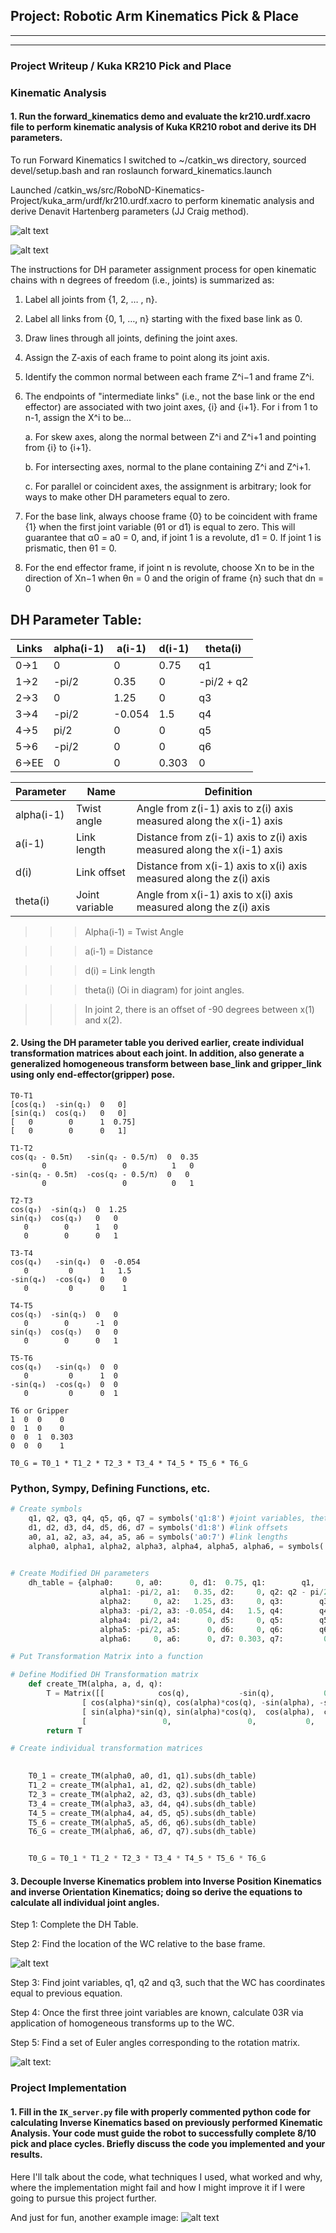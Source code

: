 ## Project: Robotic Arm Kinematics Pick & Place

---

[//]: # (Image References)

[image1]: ./misc_images/launch_kuka_urdf.jpg
[image2]: ./misc_images/denavit_hartenberg_sketch.jpg
[image3]: ./misc_images/wc_equation.jpg
[image4]: ./misc_images/euler_equation.jpg

---

### Project Writeup / Kuka KR210 Pick and Place

### Kinematic Analysis
#### 1. Run the forward_kinematics demo and evaluate the kr210.urdf.xacro file to perform kinematic analysis of Kuka KR210 robot and derive its DH parameters.

To run Forward Kinematics I switched to ~/catkin_ws directory, sourced devel/setup.bash and ran roslaunch forward_kinematics.launch

Launched /catkin_ws/src/RoboND-Kinematics-Project/kuka_arm/urdf/kr210.urdf.xacro to perform kinematic analysis and derive Denavit Hartenberg parameters (JJ Craig method).

![alt text][image1]

![alt text][image2]

The instructions for DH parameter assignment process for open kinematic chains with n degrees of freedom (i.e., joints) is summarized as:

1. Label all joints from {1, 2, … , n}.
2. Label all links from {0, 1, …, n} starting with the fixed base link as 0.
3. Draw lines through all joints, defining the joint axes.
4. Assign the Z-axis of each frame to point along its joint axis.
5. Identify the common normal between each frame ​Z​^​i−1 and frame Z​^​i.

6. The endpoints of "intermediate links" (i.e., not the base link or the end effector) are associated with two joint axes, {i} and {i+1}. For i from 1 to n-1, assign the X^​i
to be...

    a. For skew axes, along the normal between Z^​i and Z​^​i+1 and pointing from {i} to {i+1}.
    
    b. For intersecting axes, normal to the plane containing ​Z^​i and Z^​i+1.
    
    c. For parallel or coincident axes, the assignment is arbitrary; look for ways to make other DH parameters equal to zero.

7. For the base link, always choose frame {0} to be coincident with frame {1} when the first joint variable (θ​1 or d1) is equal to zero. This will guarantee that α0 = a​0 = 0, and, if joint 1 is a revolute, d​1 = 0. If joint 1 is prismatic, then θ​1 = 0.

8. For the end effector frame, if joint n is revolute, choose Xn to be in the direction of X​n−1 when θ​n = 0 and the origin of frame {n} such that d​n = 0

## DH Parameter Table:

Links | alpha(i-1) | a(i-1) | d(i-1) | theta(i)
--- | --- | --- | --- | ---
0->1 | 0 | 0 | 0.75 | q1
1->2 | -pi/2 | 0.35 | 0 | -pi/2 + q2
2->3 | 0 | 1.25 | 0 | q3
3->4 | -pi/2 | -0.054 | 1.5 | q4
4->5 | pi/2 | 0 | 0 | q5
5->6 | -pi/2 | 0 | 0 | q6
6->EE | 0 | 0 | 0.303 | 0
  
Parameter | Name | Definition   
--- | --- | ---
alpha(i-1) | Twist angle | Angle from z(i-1) axis to z(i) axis measured along the x(i-1) axis
a(i-1) | Link length | Distance from z(i-1) axis to z(i) axis measured along the x(i-1) axis
d(i) | Link offset | Distance from x(i-1) axis to x(i) axis measured along the z(i) axis
theta(i) | Joint variable | Angle from x(i-1) axis to x(i) axis measured along the z(i) axis
  
>>> Alpha(i-1) = Twist Angle

>>> a(i-1) = Distance

>>> d(i) = Link length

>>> theta(i) (Oi in diagram) for joint angles.

>>> In joint 2, there is an offset of -90 degrees between x(1) and x(2).

#### 2. Using the DH parameter table you derived earlier, create individual transformation matrices about each joint. In addition, also generate a generalized homogeneous transform between base_link and gripper_link using only end-effector(gripper) pose.

```
T0-T1
[cos(q₁)  -sin(q₁)  0   0]
[sin(q₁)  cos(q₁)   0   0]
[   0        0      1  0.75]
[   0        0      0   1]

T1-T2
cos(q₂ - 0.5π)   -sin(q₂ - 0.5/π)  0  0.35
       0                 0          1   0  
-sin(q₂ - 0.5π)  -cos(q₂ - 0.5/π)  0   0  
       0                 0          0   1  

T2-T3
cos(q₃)  -sin(q₃)  0  1.25
sin(q₃)  cos(q₃)   0   0  
   0        0      1   0  
   0        0      0   1  

T3-T4
cos(q₄)   -sin(q₄)  0  -0.054
   0         0      1   1.5  
-sin(q₄)  -cos(q₄)  0    0   
   0         0      0    1   

T4-T5
cos(q₅)  -sin(q₅)  0   0
   0        0      -1  0
sin(q₅)  cos(q₅)   0   0
   0        0      0   1

T5-T6
cos(q₆)   -sin(q₆)  0  0
   0         0      1  0
-sin(q₆)  -cos(q₆)  0  0
   0         0      0  1

T6 or Gripper
1  0  0    0  
0  1  0    0  
0  0  1  0.303
0  0  0    1

T0_G = T0_1 * T1_2 * T2_3 * T3_4 * T4_5 * T5_6 * T6_G
```
### Python, Sympy, Defining Functions, etc.
```python
# Create symbols
    q1, q2, q3, q4, q5, q6, q7 = symbols('q1:8') #joint variables, thetas
    d1, d2, d3, d4, d5, d6, d7 = symbols('d1:8') #link offsets
    a0, a1, a2, a3, a4, a5, a6 = symbols('a0:7') #link lengths
    alpha0, alpha1, alpha2, alpha3, alpha4, alpha5, alpha6, = symbols('alpha:7') #twist angles
    

# Create Modified DH parameters
	dh_table = {alpha0:     0, a0:      0, d1:  0.75, q1:        q1,
                    alpha1: -pi/2, a1:   0.35, d2:     0, q2: q2 - pi/2,
                    alpha2:     0, a2:   1.25, d3:     0, q3:        q3,
                    alpha3: -pi/2, a3: -0.054, d4:   1.5, q4:        q4,
                    alpha4:  pi/2, a4:      0, d5:     0, q5:        q5,
                    alpha5: -pi/2, a5:      0, d6:     0, q6:        q6,
                    alpha6:     0, a6:      0, d7: 0.303, q7:         0}
```

```python
# Put Transformation Matrix into a function

# Define Modified DH Transformation matrix
	def create_TM(alpha, a, d, q):
    	T = Matrix([[            cos(q),           -sin(q),           0,             a],   
                [ cos(alpha)*sin(q), cos(alpha)*cos(q), -sin(alpha), -sin(alpha)*d],
                [ sin(alpha)*sin(q), sin(alpha)*cos(q),  cos(alpha),  cos(alpha)*d],
                [                 0,                 0,           0,             1]])
    	return T

# Create individual transformation matrices
	

    T0_1 = create_TM(alpha0, a0, d1, q1).subs(dh_table)
    T1_2 = create_TM(alpha1, a1, d2, q2).subs(dh_table)
    T2_3 = create_TM(alpha2, a2, d3, q3).subs(dh_table)
    T3_4 = create_TM(alpha3, a3, d4, q4).subs(dh_table)
    T4_5 = create_TM(alpha4, a4, d5, q5).subs(dh_table)
    T5_6 = create_TM(alpha5, a5, d6, q6).subs(dh_table)
    T6_G = create_TM(alpha6, a6, d7, q7).subs(dh_table)


    T0_G = T0_1 * T1_2 * T2_3 * T3_4 * T4_5 * T5_6 * T6_G
```


#### 3. Decouple Inverse Kinematics problem into Inverse Position Kinematics and inverse Orientation Kinematics; doing so derive the equations to calculate all individual joint angles.

Step 1: Complete the DH Table.

Step 2: Find the location of the WC relative to the base frame.

![alt text][image3]

Step 3: Find joint variables, q1, q2 and q3, such that the WC has coordinates equal to previous equation.

Step 4: Once the first three joint variables are known, calculate ​0​3​​R via application of homogeneous transforms up to the WC.

Step 5: Find a set of Euler angles corresponding to the rotation matrix.

![alt text][image4]:

### Project Implementation

#### 1. Fill in the `IK_server.py` file with properly commented python code for calculating Inverse Kinematics based on previously performed Kinematic Analysis. Your code must guide the robot to successfully complete 8/10 pick and place cycles. Briefly discuss the code you implemented and your results. 


Here I'll talk about the code, what techniques I used, what worked and why, where the implementation might fail and how I might improve it if I were going to pursue this project further.  


And just for fun, another example image:
![alt text][image3]


